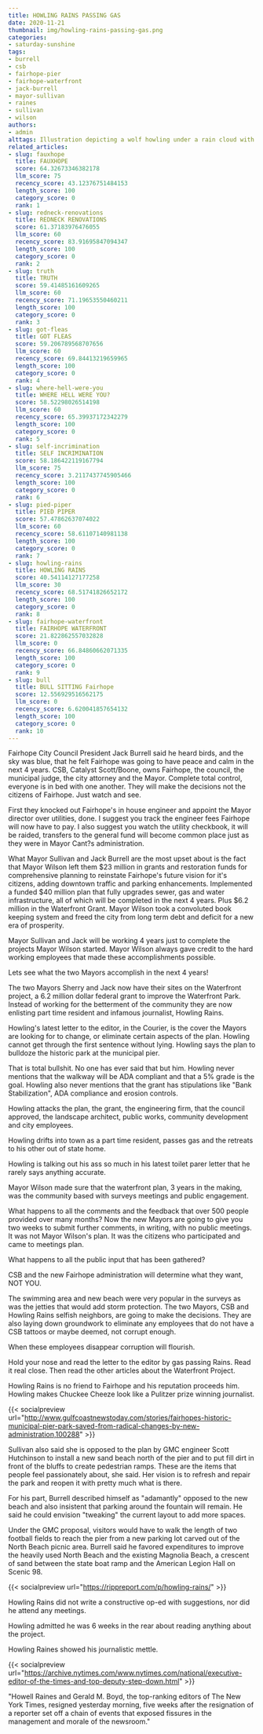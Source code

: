 ```yaml
---
title: HOWLING RAINS PASSING GAS
date: 2020-11-21
thumbnail: img/howling-rains-passing-gas.png
categories:
- saturday-sunshine
tags:
- burrell
- csb
- fairhope-pier
- fairhope-waterfront
- jack-burrell
- mayor-sullivan
- raines
- sullivan
- wilson
authors:
- admin
alttags: Illustration depicting a wolf howling under a rain cloud with a crossed-out Catalyst symbol, representing concerns about...
related_articles:
- slug: fauxhope
  title: FAUXHOPE
  score: 64.32673346382178
  llm_score: 75
  recency_score: 43.12376751484153
  length_score: 100
  category_score: 0
  rank: 1
- slug: redneck-renovations
  title: REDNECK RENOVATIONS
  score: 61.37183976476055
  llm_score: 60
  recency_score: 83.91695847094347
  length_score: 100
  category_score: 0
  rank: 2
- slug: truth
  title: TRUTH
  score: 59.41485161609265
  llm_score: 60
  recency_score: 71.19653550460211
  length_score: 100
  category_score: 0
  rank: 3
- slug: got-fleas
  title: GOT FLEAS
  score: 59.206789568707656
  llm_score: 60
  recency_score: 69.84413219659965
  length_score: 100
  category_score: 0
  rank: 4
- slug: where-hell-were-you
  title: WHERE HELL WERE YOU?
  score: 58.52298026514198
  llm_score: 60
  recency_score: 65.39937172342279
  length_score: 100
  category_score: 0
  rank: 5
- slug: self-incrimination
  title: SELF INCRIMINATION
  score: 58.186422119167794
  llm_score: 75
  recency_score: 3.2117437745905466
  length_score: 100
  category_score: 0
  rank: 6
- slug: pied-piper
  title: PIED PIPER
  score: 57.47862637074022
  llm_score: 60
  recency_score: 58.61107140981138
  length_score: 100
  category_score: 0
  rank: 7
- slug: howling-rains
  title: HOWLING RAINS
  score: 40.54114127177258
  llm_score: 30
  recency_score: 68.51741826652172
  length_score: 100
  category_score: 0
  rank: 8
- slug: fairhope-waterfront
  title: FAIRHOPE WATERFRONT
  score: 21.822862557032828
  llm_score: 0
  recency_score: 66.84860662071335
  length_score: 100
  category_score: 0
  rank: 9
- slug: bull
  title: BULL SITTING Fairhope
  score: 12.556929516562175
  llm_score: 0
  recency_score: 6.620041857654132
  length_score: 100
  category_score: 0
  rank: 10
---
```

Fairhope City Council President Jack Burrell said he heard birds, and the sky was blue, that he felt Fairhope was going to have peace and calm in the next 4 years. CSB, Catalyst Scott/Boone, owns Fairhope, the council, the municipal judge, the city attorney and the Mayor. Complete total control, everyone is in bed with one another. They will make the decisions not the citizens of Fairhope. Just watch and see.

First they knocked out Fairhope's in house engineer and appoint the Mayor director over utilities, done. I suggest you track the engineer fees Fairhope will now have to pay. I also suggest you watch the utility checkbook, it will be raided, transfers to the general fund will become common place just as they were in Mayor Cant?s administration.

What Mayor Sullivan and Jack Burrell are the most upset about is the fact that Mayor Wilson left them $23 million in grants and restoration funds for comprehensive planning to reinstate Fairhope's future vision for it's citizens, adding downtown traffic and parking enhancements. Implemented a funded $40 million plan that fully upgrades sewer, gas and water infrastructure, all of which will be completed in the next 4 years. Plus $6.2 million in the Waterfront Grant. Mayor Wilson took a convoluted book keeping system and freed the city from long term debt and deficit for a new era of prosperity.

Mayor Sullivan and Jack will be working 4 years just to complete the projects Mayor Wilson started. Mayor Wilson always gave credit to the hard working employees that made these accomplishments possible.

Lets see what the two Mayors accomplish in the next 4 years!

The two Mayors Sherry and Jack now have their sites on the Waterfront project, a 6.2 million dollar federal grant to improve the Waterfront Park. Instead of working for the betterment of the community they are now enlisting part time resident and infamous journalist, Howling Rains.

Howling's latest letter to the editor, in the Courier, is the cover the Mayors are looking for to change, or eliminate certain aspects of the plan. Howling cannot get through the first sentence without lying. Howling says the plan to bulldoze the historic park at the municipal pier.

That is total bullshit. No one has ever said that but him. Howling never mentions that the walkway will be ADA compliant and that a 5% grade is the goal. Howling also never mentions that the grant has stipulations like "Bank Stabilization", ADA compliance and erosion controls.

Howling attacks the plan, the grant, the engineering firm, that the council approved, the landscape architect, public works, community development and city employees.

Howling drifts into town as a part time resident, passes gas and the retreats to his other out of state home.

Howling is talking out his ass so much in his latest toilet parer letter that he rarely says anything accurate.

Mayor Wilson made sure that the waterfront plan, 3 years in the making, was the community based with surveys meetings and public engagement.

What happens to all the comments and the feedback that over 500 people provided over many months? Now the new Mayors are going to give you two weeks to submit further comments, in writing, with no public meetings. It was not Mayor Wilson's plan. It was the citizens who participated and came to meetings plan.

What happens to all the public input that has been gathered?

CSB and the new Fairhope administration will determine what they want, NOT YOU.

The swimming area and new beach were very popular in the surveys as was the jetties that would add storm protection. The two Mayors, CSB and Howling Rains selfish neighbors, are going to make the decisions. They are also laying down groundwork to eliminate any employees that do not have a CSB tattoos or maybe deemed, not corrupt enough.

When these employees disappear corruption will flourish.

Hold your nose and read the letter to the editor by gas passing Rains. Read it real close. Then read the other articles about the Waterfront Project.

Howling Rains is no friend to Fairhope and his reputation proceeds him. Howling makes Chuckee Cheeze look like a Pulitzer prize winning journalist.

{{< socialpreview url="http://www.gulfcoastnewstoday.com/stories/fairhopes-historic-municipal-pier-park-saved-from-radical-changes-by-new-administration,100288" >}}

Sullivan also said she is opposed to the plan by GMC engineer Scott Hutchinson to install a new sand beach north of the pier and to put fill dirt in front of the bluffs to create pedestrian ramps. These are the items that people feel passionately about, she said. Her vision is to refresh and repair the park and reopen it with pretty much what is there.

For his part, Burrell described himself as "adamantly" opposed to the new beach and also insistent that parking around the fountain will remain. He said he could envision "tweaking" the current layout to add more spaces.

Under the GMC proposal, visitors would have to walk the length of two football fields to reach the pier from a new parking lot carved out of the North Beach picnic area. Burrell said he favored expenditures to improve the heavily used North Beach and the existing Magnolia Beach, a crescent of sand between the state boat ramp and the American Legion Hall on Scenic 98.

{{< socialpreview url="https://rippreport.com/p/howling-rains/" >}}

Howling Rains did not write a constructive op-ed with suggestions, nor did he attend any meetings.

Howling admitted he was 6 weeks in the rear about reading anything about the project.

Howling Raines showed his journalistic mettle.

{{< socialpreview url="https://archive.nytimes.com/www.nytimes.com/national/executive-editor-of-the-times-and-top-deputy-step-down.html" >}}

"Howell Raines and Gerald M. Boyd, the top-ranking editors of The New York Times, resigned yesterday morning, five weeks after the resignation of a reporter set off a chain of events that exposed fissures in the management and morale of the newsroom."
